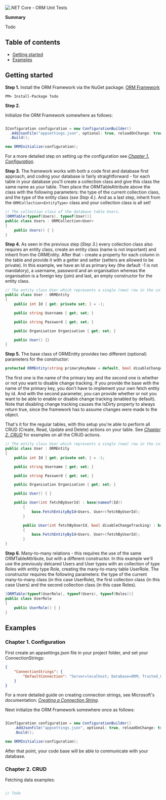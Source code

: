 ![.NET Core - ORM Unit Tests](https://github.com/Albileon/ORM/workflows/.NET%20Core%20-%20ORM%20Unit%20Tests/badge.svg?branch=master)

**Summary**

Todo

## Table of contents

* [Getting started](#getting-started)
* [Examples](#examples)

## Getting started

**Step 1.** Install the ORM Framework via the NuGet package: [ORM Framework](https://www.nuget.org/packages/Todo/)

```
PM> Install-Package Todo
```

**Step 2.**

Initialize the ORM Framework somewhere as follows:

```cs

IConfiguration configuration = new ConfigurationBuilder()
  .AddJsonFile("appsettings.json", optional: true, reloadOnChange: true)
  .Build();

new ORMInitialize(configuration);

```

For a more detailed step on setting up the configuration see *[ Chapter 1. Configuration](#chapter-1-configuration)*.

**Step 3.** The framework works with both a code first and database first approach, and coding your database is fairly straightforward - for each table in your database you'll create a collection class and give this class the same name as your table. Then place the ORMTableAttribute above the class with the following parameters: the type of the current collection class, and the type of the entity class (*see Step 4.*). And as a last step, inherit from the ```ORMCollection<EntityType>``` class and your collection class is all set!

```cs
// The collection class of the database table Users.
[ORMTable(typeof(Users), typeof(User))]
public class Users : ORMCollection<User>
{
	public Users() { }
}
```

**Step 4.** As seen in the previous step (*Step 3.*) every collection class also requires an entity class, create an entity class (name is not important) and inherit from the ORMEntity. After that - create a property for each column in the table and provide it with a getter and setter (setters are allowed to be private). In this example, we have an Id as primary key (the default -1 is not mandatory), a username, password and an organisation whereas the organisation is a foreign key (join) and last, an empty constructor for the entity class.

```cs
// The entity class User which represents a single (new) row in the collection Users.
public class User : ORMEntity
{
	public int Id { get; private set; } = -1;

	public string Username { get; set; }

	public string Password { get; set; }

	public Organisation Organisation { get; set; }

	public User() {}
}
```

**Step 5.** The base class of ORMEntity provides two different (optional) parameters for the constructor: 
```cs
protected ORMEntity(string primaryKeyName = default, bool disableChangeTracking = false) { }
```
The first one is the name of the primary key and the second one is whether or not you want to disable change tracking. If you provide the base with the name of the primary key, you don't have to implement your own fetch enttiy by id. And with the second parameter, you can provide whether or not you want to be able to enable or disable change tracking (enabled by default). Note that disabling change tracking causes the IsDirty property to always return true, since the framework has to assume changes were made to the object.

That's it for the regular tables, with this setup you're able to perform all CRUD (Create, Read, Update and Delete) actions on your table. See *[ Chapter 2. CRUD](#chapter-2-crud)* for examples on all the CRUD actions.

```cs
// The entity class User which represents a single (new) row in the collection Users.
public class User : ORMEntity
{
	public int Id { get; private set; } = -1;

	public string Username { get; set; }

	public string Password { get; set; }

	public Organisation Organisation { get; set; }

	public User() { }

	public User(int fetchByUserId) : base(nameof(Id))
        {
            base.FetchEntityById<Users, User>(fetchByUserId);
        }

        public User(int fetchByUserId, bool disableChangeTracking) : base(nameof(Id), disableChangeTracking)
        {
            base.FetchEntityById<Users, User>(fetchByUserId);
        }
}
```

**Step 6.**  Many-to-many relations - this requires the use of the same ORMTableAttribute, but with a different constructor. In this example we'll use the previously delcared Users and User types with an collection of type Roles with entity type Role, creating the many-to-many table UserRole. The constructor requires the following parameters: the type of the current many-to-many class (in this case UserRole), the first collection class (in this case Users) and the second collection class (in this case Roles).

```cs
[ORMTable(typeof(UserRole), typeof(Users), typeof(Roles))]
public class UserRole
{
	public UserRole() { }
}
```

## Examples

### Chapter 1. Configuration

First create an appsettings.json file in your project folder, and set your ConnectionStrings:

```json
{
	"ConnectionStrings": {
		"DefaultConnection": "Server=localhost; Database=ORM; Trusted_Connection=True; MultipleActiveResultSets=true"
	}
}
```

For a more detailed guide on creating connection strings, see Microsoft's documentation: *[Creating a Connection String](https://docs.microsoft.com/en-us/sql/ado/guide/data/creating-a-connection-string?view=sql-server-ver15)*.

Next initialize the ORM Framework somewhere once as follows:

```cs

IConfiguration configuration = new ConfigurationBuilder()
	.AddJsonFile("appsettings.json", optional: true, reloadOnChange: true)
	.Build();

new ORMInitialize(configuration);
```

After that point, your code base will be able to communicate with your database.

### Chapter 2. CRUD

Fetching data examples:

```cs

// Todo

```
